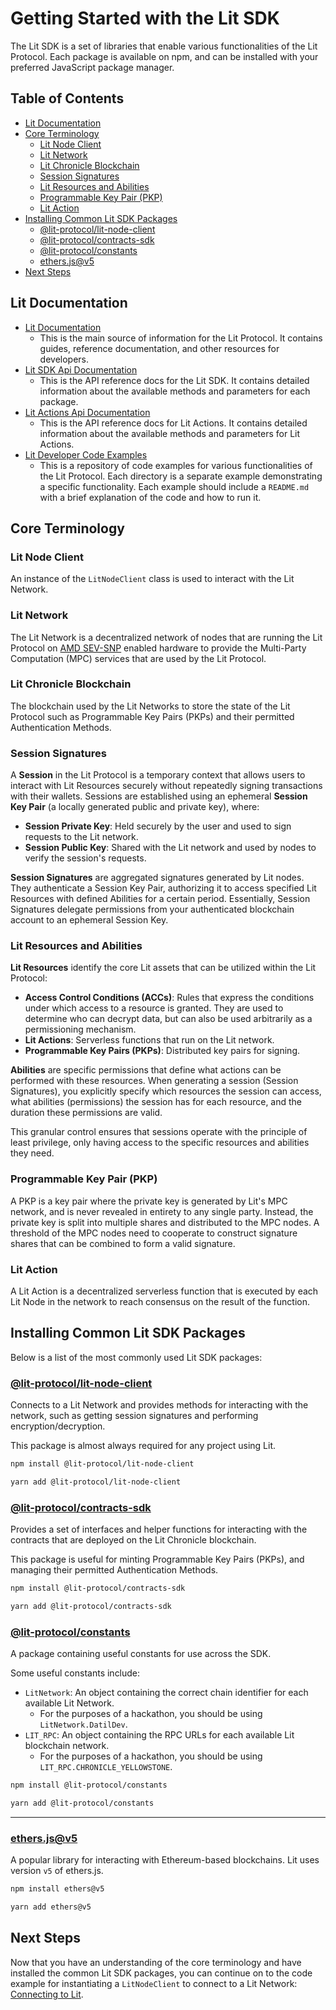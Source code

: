 <!-- omit in toc -->
# Getting Started with the Lit SDK

The Lit SDK is a set of libraries that enable various functionalities of the Lit Protocol. Each package is available on npm, and can be installed with your preferred JavaScript package manager.

<!-- omit in toc -->
## Table of Contents

- [Lit Documentation](#lit-documentation)
- [Core Terminology](#core-terminology)
  - [Lit Node Client](#lit-node-client)
  - [Lit Network](#lit-network)
  - [Lit Chronicle Blockchain](#lit-chronicle-blockchain)
  - [Session Signatures](#session-signatures)
  - [Lit Resources and Abilities](#lit-resources-and-abilities)
  - [Programmable Key Pair (PKP)](#programmable-key-pair-pkp)
  - [Lit Action](#lit-action)
- [Installing Common Lit SDK Packages](#installing-common-lit-sdk-packages)
  - [@lit-protocol/lit-node-client](#lit-protocollit-node-client)
  - [@lit-protocol/contracts-sdk](#lit-protocolcontracts-sdk)
  - [@lit-protocol/constants](#lit-protocolconstants)
  - [ethers.js@v5](#ethersjsv5)
- [Next Steps](#next-steps)


## Lit Documentation

- [Lit Documentation](https://developer.litprotocol.com)
  - This is the main source of information for the Lit Protocol. It contains guides, reference documentation, and other resources for developers.
- [Lit SDK Api Documentation](https://v6-api-doc-lit-js-sdk.vercel.app)
  - This is the API reference docs for the Lit SDK. It contains detailed information about the available methods and parameters for each package.
- [Lit Actions Api Documentation](https://actions-docs.litprotocol.com)
  - This is the API reference docs for Lit Actions. It contains detailed information about the available methods and parameters for Lit Actions.
- [Lit Developer Code Examples](https://github.com/LIT-Protocol/developer-guides-code)
  - This is a repository of code examples for various functionalities of the Lit Protocol. Each directory is a separate example demonstrating a specific functionality. Each example should include a `README.md` with a brief explanation of the code and how to run it.

## Core Terminology

### Lit Node Client

An instance of the `LitNodeClient` class is used to interact with the Lit Network.

### Lit Network

The Lit Network is a decentralized network of nodes that are running the Lit Protocol on [AMD SEV-SNP](https://www.amd.com/content/dam/amd/en/documents/epyc-business-docs/solution-briefs/amd-secure-encrypted-virtualization-solution-brief.pdf) enabled hardware to provide the Multi-Party Computation (MPC) services that are used by the Lit Protocol.

### Lit Chronicle Blockchain

The blockchain used by the Lit Networks to store the state of the Lit Protocol such as Programmable Key Pairs (PKPs) and their permitted Authentication Methods.

### Session Signatures

A **Session** in the Lit Protocol is a temporary context that allows users to interact with Lit Resources securely without repeatedly signing transactions with their wallets. Sessions are established using an ephemeral **Session Key Pair** (a locally generated public and private key), where:

- **Session Private Key**: Held securely by the user and used to sign requests to the Lit network.
- **Session Public Key**: Shared with the Lit network and used by nodes to verify the session's requests.

**Session Signatures** are aggregated signatures generated by Lit nodes. They authenticate a Session Key Pair, authorizing it to access specified Lit Resources with defined Abilities for a certain period. Essentially, Session Signatures delegate permissions from your authenticated blockchain account to an ephemeral Session Key.

### Lit Resources and Abilities

**Lit Resources** identify the core Lit assets that can be utilized within the Lit Protocol:

- **Access Control Conditions (ACCs)**: Rules that express the conditions under which access to a resource is granted. They are used to determine who can decrypt data, but can also be used arbitrarily as a permissioning mechanism.
- **Lit Actions**: Serverless functions that run on the Lit network.
- **Programmable Key Pairs (PKPs)**: Distributed key pairs for signing.

**Abilities** are specific permissions that define what actions can be performed with these resources. When generating a session (Session Signatures), you explicitly specify which resources the session can access, what abilities (permissions) the session has for each resource, and the duration these permissions are valid.

This granular control ensures that sessions operate with the principle of least privilege, only having access to the specific resources and abilities they need.

### Programmable Key Pair (PKP)

A PKP is a key pair where the private key is generated by Lit's MPC network, and is never revealed in entirety to any single party. Instead, the private key is split into multiple shares and distributed to the MPC nodes. A threshold of the MPC nodes need to cooperate to construct signature shares that can be combined to form a valid signature.

### Lit Action

A Lit Action is a decentralized serverless function that is executed by each Lit Node in the network to reach consensus on the result of the function.

## Installing Common Lit SDK Packages

Below is a list of the most commonly used Lit SDK packages:

### [@lit-protocol/lit-node-client](https://v6-api-doc-lit-js-sdk.vercel.app/modules/lit_node_client_src.html)

Connects to a Lit Network and provides methods for interacting with the network, such as getting session signatures and performing encryption/decryption.

This package is almost always required for any project using Lit.

```bash
npm install @lit-protocol/lit-node-client
```

```bash
yarn add @lit-protocol/lit-node-client
```

### [@lit-protocol/contracts-sdk](https://v6-api-doc-lit-js-sdk.vercel.app/modules/contracts_sdk_src.html)

Provides a set of interfaces and helper functions for interacting with the contracts that are deployed on the Lit Chronicle blockchain.

This package is useful for minting Programmable Key Pairs (PKPs), and managing their permitted Authentication Methods.

```bash
npm install @lit-protocol/contracts-sdk
```

```bash
yarn add @lit-protocol/contracts-sdk
```

### [@lit-protocol/constants](https://v6-api-doc-lit-js-sdk.vercel.app/modules/constants_src.html)

A package containing useful constants for use across the SDK.

Some useful constants include:

- `LitNetwork`: An object containing the correct chain identifier for each available Lit Network.
  - For the purposes of a hackathon, you should be using `LitNetwork.DatilDev`.
- `LIT_RPC`: An object containing the RPC URLs for each available Lit blockchain network.
  - For the purposes of a hackathon, you should be using `LIT_RPC.CHRONICLE_YELLOWSTONE`.

```bash
npm install @lit-protocol/constants
```

```bash
yarn add @lit-protocol/constants
```

---

### [ethers.js@v5](https://docs.ethers.org/v5/)

A popular library for interacting with Ethereum-based blockchains. Lit uses version `v5` of ethers.js.

```bash
npm install ethers@v5
```

```bash
yarn add ethers@v5
```

## Next Steps

Now that you have an understanding of the core terminology and have installed the common Lit SDK packages, you can continue on to the code example for instantiating a `LitNodeClient` to connect to a Lit Network: [Connecting to Lit](./connecting-to-lit/README.md).
